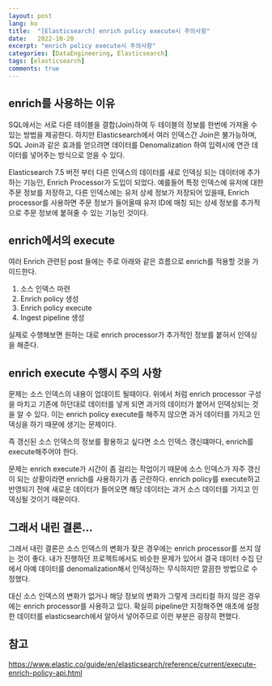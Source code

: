 ```yaml
---
layout: post
lang: ko
title:  "[Elasticsearch] enrich policy execute시 주의사항"
date:   2022-10-20
excerpt: "enrich policy execute시 주의사항"
categories: [DataEngineering, Elasticsearch]
tags: [elasticsearch]
comments: true
---
```


## enrich를 사용하는 이유

SQL에서는 서로 다른 테이블을 결합(Join)하여 두 테이블의 정보를 한번에 가져올 수 있는 방법을 제공한다.
하지만 Elasticsearch에서 여러 인덱스간 Join은 불가능하며, SQL Join과 같은 효과를 얻으려면 데이터를 Denomalization 하여 입력시에 연관 데이터를 넣어주는 방식으로 얻을 수 있다. 

Elasticsearch 7.5 버전 부터 다른 인덱스의 데이터를 새로 인덱싱 되는 데이터에 추가하는 기능인, Enrich Processor가 도입이 되었다. 예를들어 특정 인덱스에 유저에 대한 주문 정보를 저장하고, 다른 인덱스에는 유저 상세 정보가 저장되어 있을때, Enrich processor를 사용하면 주문 정보가 들어올때 유저 ID에 매칭 되는 상세 정보를 추가적으로 주문 정보에 붙혀줄 수 있는 기능인 것이다. 


## enrich에서의 execute

여러 Enrich 관련된 post 들에는 주로 아래와 같은 흐름으로 enrich를 적용할 것을 가이드한다.

1) 소스 인덱스 마련
2) Enrich policy 생성
3) Enrich policy execute
4) Ingest pipeline 생성


실제로 수행해보면 원하는 대로 enrich processor가 추가적인 정보를 붙혀서 인덱싱을 해준다.

## enrich execute 수행시 주의 사항

문제는 소스 인덱스의 내용이 업데이트 될때이다.
위에서 처럼 enrich processor 구성을 마치고 기존에 하던대로 데이터를 넣게 되면 과거의 데이터가 붙어서 인덱싱되는 것을 알 수 있다.
이는 enrich policy execute를 해주지 않으면 과거 데이터를 가지고 인덱싱을 하기 때문에 생기는 문제이다.

즉 갱신된 소스 인덱스의 정보를 활용하고 싶다면 소스 인덱스 갱신떄마다, enrich를 execute해주어야 한다.

문제는 enrich execute가 시간이 좀 걸리는 작업이기 때문에 소스 인덱스가 자주 갱신이 되는 상황이라면 enrich를 사용하기가 좀 곤란하다. 
enrich policy를 execute하고 반영되기 전에 새로운 데이터가 들어오면 해당 데이터는 과거 소스 데이터를 가지고 인덱싱될 것이기 때문이다. 


## 그래서 내린 결론...

그래서 내린 결론은 소스 인덱스의 변화가 잦은 경우에는 enrich processor를 쓰지 않는 것이 좋다.
내가 진행하던 프로젝트에서도 비슷한 문제가 있어서 결국 데이터 수집 단에서 아예 데이터를 denomalization해서 인덱싱하는 무식하지만 깔끔한 방법으로 수정했다.

대신 소스 인덱스의 변화가 없거나 해당 정보의 변화가 그렇게 크리티컬 하지 않은 경우에는 enrich processor를 사용하고 있다. 확실히 pipeline만 지정해주면 애초에 설정한 데이터를 elasticsearch에서 알아서 넣어주므로 이런 부분은 굉장히 편했다. 


## 참고
https://www.elastic.co/guide/en/elasticsearch/reference/current/execute-enrich-policy-api.html
